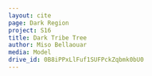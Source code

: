 ```yaml
---
layout: cite
page: Dark Region
project: S16
title: Dark Tribe Tree
author: Miso Bellaouar
media: Model
drive_id: 0B8iPPxLlFuf1SUFPckZqbmk0bU0
---
```

